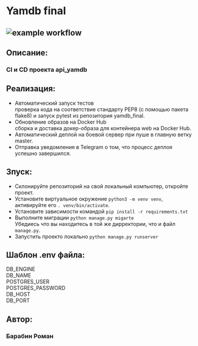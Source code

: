 # Yamdb final 
## ![example workflow](https://github.com/RomanInBar/yamdb_final/actions/workflows/yamdb_workflow.yml/badge.svg)

## Описание:
### CI и CD проекта api_yamdb  
## Реализация:
 - Автоматический запуск тестов  
 проверка кода на соответствие стандарту PEP8 (с помощью пакета flake8) и запуск pytest из репозитория yamdb_final.
 - Обновление образов на Docker Hub  
 сборка и доставка докер-образа для контейнера web на Docker Hub.
 - Автоматический деплой на боевой сервер при пуше в главную ветку master.
 - Отправка уведомления в Telegram о том, что процесс деплоя успешно завершился.
 ## Зпуск:
 - Склонируйте репозиторий на свой локальный компьютер, откройте проект.
 - Установите виртуальное окружение `python3 -m venv venv`, активируйте его `. venv/bin/activate`.
 - Установите зависимости командой `pip install -r requirements.txt`
 - Выполните миграции `python manage.py migarte`  
 Убедиесь что вы находитесь в той же дирректории, что и файл `manage.py`.
 - Запустить проекто локально `python manage.py runserver`
 ## Шаблон .env файла:
DB_ENGINE  
DB_NAME  
POSTGRES_USER  
POSTGRES_PASSWORD  
DB_HOST  
DB_PORT
 ## Автор:
 ### Барабин Роман
